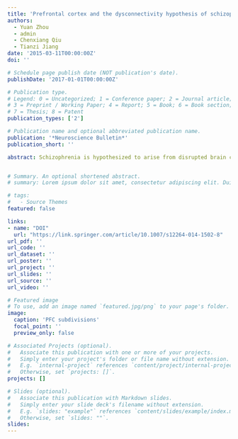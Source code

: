 ```yaml
---
title: 'Prefrontal cortex and the dysconnectivity hypothesis of schizophrenia'
authors:
  - Yuan Zhou
  - admin
  - Chenxiang Qiu
  - Tianzi Jiang
date: '2015-03-11T00:00:00Z'
doi: ''

# Schedule page publish date (NOT publication's date).
publishDate: '2017-01-01T00:00:00Z'

# Publication type.
# Legend: 0 = Uncategorized; 1 = Conference paper; 2 = Journal article;
# 3 = Preprint / Working Paper; 4 = Report; 5 = Book; 6 = Book section;
# 7 = Thesis; 8 = Patent
publication_types: ['2']

# Publication name and optional abbreviated publication name.
publication: '*Neuroscience Bulletin*'
publication_short: ''

abstract: Schizophrenia is hypothesized to arise from disrupted brain connectivity. This “dysconnectivity hypothesis” has generated interest in discovering whether there is anatomical and functional dysconnectivity between the prefrontal cortex (PFC) and other brain regions, and how this dysconnectivity is linked to the impaired cognitive functions and aberrant behaviors of schizophrenia. Critical advances in neuroimaging technologies, including diffusion tensor imaging (DTI) and functional magnetic resonance imaging (fMRI), make it possible to explore these issues. DTI affords the possibility to explore anatomical connectivity in the human brain in vivo and fMRI can be used to make inferences about functional connections between brain regions. In this review, we present major advances in the understanding of PFC anatomical and functional dysconnectivity and their implications in schizophrenia. We then briefly discuss future prospects that need to be explored in order to move beyond simple mapping of connectivity changes to elucidate the neuronal mechanisms underlying schizophrenia.


# Summary. An optional shortened abstract.
# summary: Lorem ipsum dolor sit amet, consectetur adipiscing elit. Duis posuere tellus ac convallis placerat. Proin tincidunt magna sed ex sollicitudin condimentum.

# tags:
#   - Source Themes
featured: false

links:
- name: "DOI"
  url: "https://link.springer.com/article/10.1007/s12264-014-1502-8"
url_pdf: ''
url_code: ''
url_dataset: ''
url_poster: ''
url_project: ''
url_slides: ''
url_source: ''
url_video: ''

# Featured image
# To use, add an image named `featured.jpg/png` to your page's folder.
image:
  caption: 'PFC subdivisions'
  focal_point: ''
  preview_only: false

# Associated Projects (optional).
#   Associate this publication with one or more of your projects.
#   Simply enter your project's folder or file name without extension.
#   E.g. `internal-project` references `content/project/internal-project/index.md`.
#   Otherwise, set `projects: []`.
projects: []

# Slides (optional).
#   Associate this publication with Markdown slides.
#   Simply enter your slide deck's filename without extension.
#   E.g. `slides: "example"` references `content/slides/example/index.md`.
#   Otherwise, set `slides: ""`.
slides:
---
```

